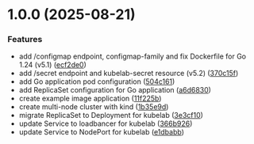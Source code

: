 # 1.0.0 (2025-08-21)


### Features

* add /configmap endpoint, configmap-family and fix Dockerfile for Go 1.24 (v5.1) ([ecf2de0](https://github.com/Daian4/kubernetes-curso/commit/ecf2de056ebdd58c67900a5b20b33275c436640d))
* add /secret endpoint and kubelab-secret resource (v5.2) ([370c15f](https://github.com/Daian4/kubernetes-curso/commit/370c15fd909f99d83a1e758ee8a38d9b50b25c9f))
* add Go application pod configuration ([504c161](https://github.com/Daian4/kubernetes-curso/commit/504c161c93219daf54c8946e05d3f70f57b9f912))
* add ReplicaSet configuration for Go application ([a6d6830](https://github.com/Daian4/kubernetes-curso/commit/a6d68307a74499442f41ad0361d1dd0b83b3ce21))
* create example image application ([11f225b](https://github.com/Daian4/kubernetes-curso/commit/11f225be9e7e893a925346702adecdca3c67d2bf))
* create multi-node cluster with kind ([1b35e9d](https://github.com/Daian4/kubernetes-curso/commit/1b35e9dc81cd66db98dc556cb73c2fb80913d596))
* migrate ReplicaSet to Deployment for kubelab ([3e3cf10](https://github.com/Daian4/kubernetes-curso/commit/3e3cf108222dc5c6ccfa29084bd4d4831289392a))
* update Service to loadbancer for kubelab ([366b926](https://github.com/Daian4/kubernetes-curso/commit/366b926b1e4b9fc14787019bf01f09a77b304867))
* update Service to NodePort for kubelab ([e1dbabb](https://github.com/Daian4/kubernetes-curso/commit/e1dbabb675e10afb7dc4068a6a32ec2b86d1bcc2))
